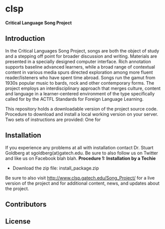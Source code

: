 # clsp
**Critical Language Song Project**

## Introduction
In the Critical Languages Song Project, songs are both the object of study and a stepping off point for broader discussion and writing. Materials are presented in a specially designed computer interface. Rich annotation supports baseline advanced learners, while a broad range of contextual content in various media spurs directed exploration among more fluent reader/listeners who have spent time abroad. Songs run the gamut from 1930s popular music to bards, rock and other contemporary forms. The project employs an interdisciplinary approach that merges culture, content and language in a learner-centered environment of the type specifically called for by the ACTFL Standards for Foreign Language Learning.

This repository holds a downloadable version of the project source code. Procedure to download and install a local working version on your server. Two sets of instructions are provided: One for 

## Installation
If you experience any problems at all with installation contact Dr. Stuart Goldberg at sgoldberg(at)gatech.edu. Be sure to also follow us on Twitter and like us on Facebook blah blah.
**Procedure 1: Installation by a Techie**
* Download the zip file: install_package.zip

Be sure to also visit http://www.clsp.gatech.edu/Song_Project/ for a live version of the project and for additional content, news, and updates about the project.

## Contributors

## License
